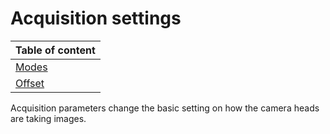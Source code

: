 # Acquisition settings

| Table of content|
|-|
| [Modes](../../Parameters/AcquisitionSettings/modes.md)|
| [Offset](../../Parameters/AcquisitionSettings/offset.md)|

Acquisition parameters change the basic setting on how the camera heads are taking images.
